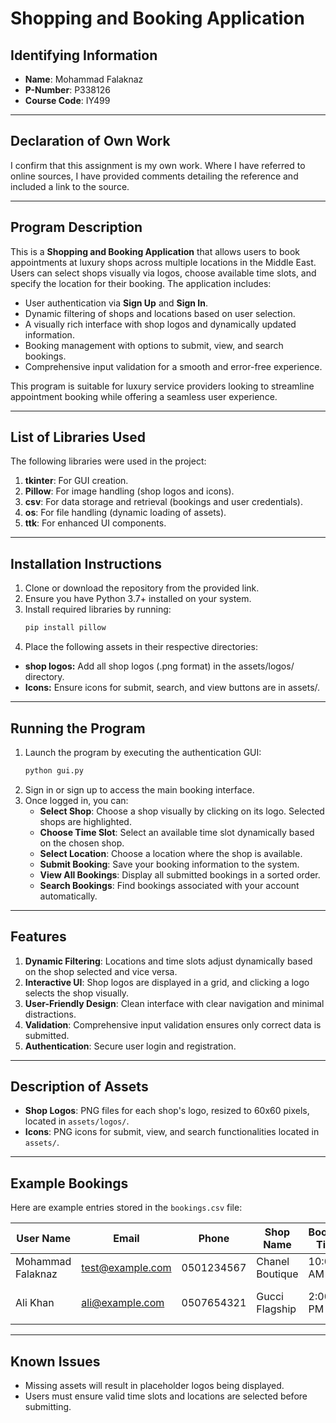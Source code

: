 # Shopping and Booking Application

## Identifying Information
- **Name**: Mohammad Falaknaz  
- **P-Number**: P338126  
- **Course Code**: IY499  

---

## Declaration of Own Work
I confirm that this assignment is my own work. Where I have referred to online sources, I have provided comments detailing the reference and included a link to the source.

---

## Program Description
This is a **Shopping and Booking Application** that allows users to book appointments at luxury shops across multiple locations in the Middle East. Users can select shops visually via logos, choose available time slots, and specify the location for their booking. The application includes:
- User authentication via **Sign Up** and **Sign In**.
- Dynamic filtering of shops and locations based on user selection.
- A visually rich interface with shop logos and dynamically updated information.
- Booking management with options to submit, view, and search bookings.
- Comprehensive input validation for a smooth and error-free experience.

This program is suitable for luxury service providers looking to streamline appointment booking while offering a seamless user experience.

---

## List of Libraries Used
The following libraries were used in the project:
1. **tkinter**: For GUI creation.
2. **Pillow**: For image handling (shop logos and icons).
3. **csv**: For data storage and retrieval (bookings and user credentials).
4. **os**: For file handling (dynamic loading of assets).
5. **ttk**: For enhanced UI components.

---

## Installation Instructions
1. Clone or download the repository from the provided link.
2. Ensure you have Python 3.7+ installed on your system.
3. Install required libraries by running:
   ```bash
   pip install pillow
4. Place the following assets in their respective directories:
- **shop logos:** Add all shop logos (.png format) in the assets/logos/ directory.
- **Icons:** Ensure icons for submit, search, and view buttons are in assets/.

---

## Running the Program

1. Launch the program by executing the authentication GUI:
    ```bash
    python gui.py
    ```
2. Sign in or sign up to access the main booking interface.
3. Once logged in, you can:
    - **Select Shop**: Choose a shop visually by clicking on its logo. Selected shops are highlighted.
    - **Choose Time Slot**: Select an available time slot dynamically based on the chosen shop.
    - **Select Location**: Choose a location where the shop is available.
    - **Submit Booking**: Save your booking information to the system.
    - **View All Bookings**: Display all submitted bookings in a sorted order.
    - **Search Bookings**: Find bookings associated with your account automatically.

---

## Features

1. **Dynamic Filtering**: Locations and time slots adjust dynamically based on the shop selected and vice versa.
2. **Interactive UI**: Shop logos are displayed in a grid, and clicking a logo selects the shop visually.
3. **User-Friendly Design**: Clean interface with clear navigation and minimal distractions.
4. **Validation**: Comprehensive input validation ensures only correct data is submitted.
5. **Authentication**: Secure user login and registration.

---

## Description of Assets

- **Shop Logos**: PNG files for each shop's logo, resized to 60x60 pixels, located in `assets/logos/`.
- **Icons**: PNG icons for submit, view, and search functionalities located in `assets/`.

---

## Example Bookings

Here are example entries stored in the `bookings.csv` file:

| User Name           | Email              | Phone       | Shop Name         | Booking Time | Location             |
|---------------------|--------------------|-------------|-------------------|--------------|----------------------|
| Mohammad Falaknaz   | test@example.com   | 0501234567  | Chanel Boutique   | 10:00 AM     | Dubai, UAE           |
| Ali Khan            | ali@example.com   | 0507654321  | Gucci Flagship    | 2:00 PM      | Riyadh, Saudi Arabia |

---

## Known Issues

- Missing assets will result in placeholder logos being displayed.
- Users must ensure valid time slots and locations are selected before submitting.
